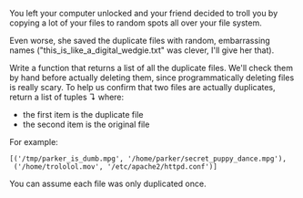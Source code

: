  You left your computer unlocked and your friend decided to troll you by copying
 a lot of your files to random spots all over your file system.

Even worse, she saved the duplicate files with random, embarrassing names
("this_is_like_a_digital_wedgie.txt" was clever, I'll give her that).

Write a function that returns a list of all the duplicate files. We'll check
them by hand before actually deleting them, since programmatically deleting
files is really scary. To help us confirm that two files are actually
duplicates, return a list of tuples ↴ where:

* the first item is the duplicate file
* the second item is the original file

For example: 

```
[('/tmp/parker_is_dumb.mpg', '/home/parker/secret_puppy_dance.mpg'),
 ('/home/trololol.mov', '/etc/apache2/httpd.conf')]
```

You can assume each file was only duplicated once. 
